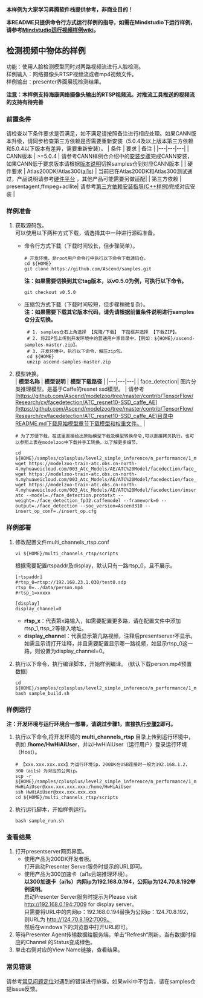 **本样例为大家学习昇腾软件栈提供参考，非商业目的！**

**本README只提供命令行方式运行样例的指导，如需在Mindstudio下运行样例，请参考[Mindstudio运行视频样例wiki](https://github.com/Ascend/samples/wikis/Mindstudio%E8%BF%90%E8%A1%8C%E8%A7%86%E9%A2%91%E6%A0%B7%E4%BE%8B?sort_id=3170138)。**

## 检测视频中物体的样例 
功能：使用人脸检测模型同时对两路视频流进行人脸检测。    
样例输入：网络摄像头RTSP视频流或者mp4视频文件。   
样例输出：presenter界面展现检测结果。   

**注意：本样例支持海康网络摄像头输出的RTSP视频流。对推流工具推送的视频流的支持有待完善**

### 前置条件
请检查以下条件要求是否满足，如不满足请按照备注进行相应处理。如果CANN版本升级，请同步检查第三方依赖是否需要重新安装（5.0.4及以上版本第三方依赖和5.0.4以下版本有差异，需要重新安装）。
| 条件 | 要求 | 备注 |
|---|---|---|
| CANN版本 | >=5.0.4 | 请参考CANN样例仓介绍中的[安装步骤](https://github.com/Ascend/samples#%E5%AE%89%E8%A3%85)完成CANN安装，如果CANN低于要求版本请根据[版本说明](https://github.com/Ascend/samples/blob/master/README_CN.md#%E7%89%88%E6%9C%AC%E8%AF%B4%E6%98%8E)切换samples仓到对应CANN版本 |
| 硬件要求 | Atlas200DK/Atlas300([ai1s](https://support.huaweicloud.com/productdesc-ecs/ecs_01_0047.html#ecs_01_0047__section78423209366))  | 当前已在Atlas200DK和Atlas300测试通过，产品说明请参考[硬件平台](https://ascend.huawei.com/zh/#/hardware/product) ，其他产品可能需要另做适配|
| 第三方依赖 | presentagent,ffmpeg+acllite| 请参考[第三方依赖安装指导(C++样例)](../../../../environment)完成对应安装 |

### 样例准备
1. 获取源码包。     
   可以使用以下两种方式下载，请选择其中一种进行源码准备。   
    - 命令行方式下载（下载时间较长，但步骤简单）。
       ```    
       # 开发环境，非root用户命令行中执行以下命令下载源码仓。    
       cd ${HOME}     
       git clone https://github.com/Ascend/samples.git
       ```
       **注：如果需要切换到其它tag版本，以v0.5.0为例，可执行以下命令。**
       ```
       git checkout v0.5.0
       ```   
    - 压缩包方式下载（下载时间较短，但步骤稍微复杂）。   
       **注：如果需要下载其它版本代码，请先请根据前置条件说明进行samples仓分支切换。**   
       ``` 
        # 1. samples仓右上角选择 【克隆/下载】 下拉框并选择 【下载ZIP】。    
        # 2. 将ZIP包上传到开发环境中的普通用户家目录中，【例如：${HOME}/ascend-samples-master.zip】。     
        # 3. 开发环境中，执行以下命令，解压zip包。     
        cd ${HOME}    
        unzip ascend-samples-master.zip
        ```

2. 模型转换。     
    |  **模型名称**  |  **模型说明**  |  **模型下载路径**  |
    |---|---|---|
    |  face_detection| 图片分类推理模型。是基于Caffe的resnet ssd模型。 |  请参考[https://github.com/Ascend/modelzoo/tree/master/contrib/TensorFlow/Research/cv/facedetection/ATC_resnet10-SSD_caffe_AE](https://github.com/Ascend/modelzoo/tree/master/contrib/TensorFlow/Research/cv/facedetection/ATC_resnet10-SSD_caffe_AE)目录中README.md下载原始模型章节下载模型和权重文件。 |
    ```
    # 为了方便下载，在这里直接给出原始模型下载及模型转换命令,可以直接拷贝执行。也可以参照上表在modelzoo中下载并手工转换，以了解更多细节。     
    
    cd ${HOME}/samples/cplusplus/level2_simple_inference/n_performance/1_multi_process_thread/multi_channels_rtsp/model  
    wget https://modelzoo-train-atc.obs.cn-north-4.myhuaweicloud.com/003_Atc_Models/AE/ATC%20Model/facedection/face_detection_fp32.caffemodel
    wget https://modelzoo-train-atc.obs.cn-north-4.myhuaweicloud.com/003_Atc_Models/AE/ATC%20Model/facedection/face_detection.prototxt
    wget https://modelzoo-train-atc.obs.cn-north-4.myhuaweicloud.com/003_Atc_Models/AE/ATC%20Model/facedection/insert_op.cfg
    atc --model=./face_detection.prototxt --weight=./face_detection_fp32.caffemodel --framework=0 --output=./face_detection --soc_version=Ascend310 --insert_op_conf=./insert_op.cfg
    ```
### 样例部署
1. 修改配置文件multi_channels_rtsp.conf
   ``` 
   vi ${HOME}/multi_channels_rtsp/scripts
   ```
   根据需要配置rtspaddr及display，默认只有一路rtsp_0，且不展示。
   ```
   [rtspaddr]
   #rtsp_0=rtsp://192.168.23.1.030/test0.sdp
   rtsp_0=../data/person.mp4
   #rtsp_1=xxxxx

   [display]
   display_channel=0
   ```
   - **rtsp_x**：代表第x路输入，如需要配置更多路，请在配置文件中添加rtsp_1,rtsp_2等输入地址。     
   - **display_channel**：代表显示第几路视频，注释后presentserver不显示。如需显示请打开注释，并且需要配置显示哪一路视频，如显示rtsp_0这一路，则设置为display_channel=0。   

2. 执行以下命令，执行编译脚本，开始样例编译。 (默认下载person.mp4预置数据)  
   ```
   cd ${HOME}/samples/cplusplus/level2_simple_inference/n_performance/1_multi_process_thread/multi_channels_rtsp/scripts    
   bash sample_build.sh
   ```

### 样例运行
**注：开发环境与运行环境合一部署，请跳过步骤1，直接执行[步骤2](#step_2)即可。**       
1. 执行以下命令,将开发环境的 **multi_channels_rtsp** 目录上传到运行环境中，例如 **/home/HwHiAiUser**，并以HwHiAiUser（运行用户）登录运行环境（Host）。    
    ```
    # 【xxx.xxx.xxx.xxx】为运行环境ip，200DK在USB连接时一般为192.168.1.2，300（ai1s）为对应的公网ip。
    scp -r ${HOME}/samples/cplusplus/level2_simple_inference/n_performance/1_multi_process_thread/multi_channels_rtsp HwHiAiUser@xxx.xxx.xxx.xxx:/home/HwHiAiUser    
    ssh HwHiAiUser@xxx.xxx.xxx.xxx     
    cd ${HOME}/multi_channels_rtsp/scripts
    ```

2. <a name="step_2"></a>执行运行脚本，开始样例运行。         
    ```
    bash sample_run.sh
    ```

### 查看结果
1. 打开presentserver网页界面。    
   - 使用产品为200DK开发者板。    
      打开启动Presenter Server服务时提示的URL即可。    
   - 使用产品为300加速卡（ai1s云端推理环境）。    
      **以300加速卡（ai1s）内网ip为192.168.0.194，公网ip为124.70.8.192举例说明。**    
      启动Presenter Server服务时提示为Please visit http://192.168.0.194:7009 for display server。    
      只需要将URL中的内网ip：192.168.0.194替换为公网ip：124.70.8.192，则URL为 http://124.70.8.192:7009。    
      然后在windows下的浏览器中打开URL即可。    
2. 等待Presenter Agent传输数据给服务端，单击“Refresh“刷新，当有数据时相应的Channel 的Status变成绿色。    
3. 单击右侧对应的View Name链接，查看结果。    

### 常见错误
请参考[常见问题定位](https://github.com/Ascend/samples/wikis/%E5%B8%B8%E8%A7%81%E9%97%AE%E9%A2%98%E5%AE%9A%E4%BD%8D/%E4%BB%8B%E7%BB%8D)对遇到的错误进行排查。如果wiki中不包含，请在samples仓提issue反馈。